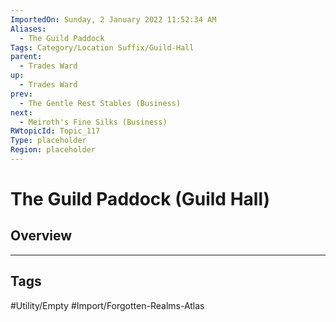 ```yaml
---
ImportedOn: Sunday, 2 January 2022 11:52:34 AM
Aliases:
  - The Guild Paddock
Tags: Category/Location Suffix/Guild-Hall
parent:
  - Trades Ward
up:
  - Trades Ward
prev:
  - The Gentle Rest Stables (Business)
next:
  - Meiroth's Fine Silks (Business)
RWtopicId: Topic_117
Type: placeholder
Region: placeholder
---
```

# The Guild Paddock (Guild Hall)
## Overview

---
## Tags
#Utility/Empty #Import/Forgotten-Realms-Atlas

